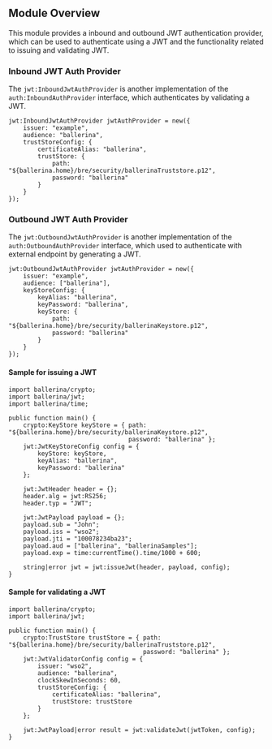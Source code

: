 ## Module Overview

This module provides a inbound and outbound JWT authentication provider, which can be used to authenticate using a JWT and the functionality related to issuing and validating JWT.

### Inbound JWT Auth Provider

The `jwt:InboundJwtAuthProvider` is another implementation of the `auth:InboundAuthProvider` interface, which authenticates by validating a JWT.

```ballerina
jwt:InboundJwtAuthProvider jwtAuthProvider = new({
    issuer: "example",
    audience: "ballerina",
    trustStoreConfig: {
        certificateAlias: "ballerina",
        trustStore: {
            path: "${ballerina.home}/bre/security/ballerinaTruststore.p12",
            password: "ballerina"
        }
    }
});
```

### Outbound JWT Auth Provider

The `jwt:OutboundJwtAuthProvider` is another implementation of the `auth:OutboundAuthProvider` interface, which used to authenticate with external endpoint by generating a JWT.

```ballerina
jwt:OutboundJwtAuthProvider jwtAuthProvider = new({
    issuer: "example",
    audience: ["ballerina"],
    keyStoreConfig: {
        keyAlias: "ballerina",
        keyPassword: "ballerina",
        keyStore: {
            path: "${ballerina.home}/bre/security/ballerinaKeystore.p12",
            password: "ballerina"
        }
    }
});
```

#### Sample for issuing a JWT

```ballerina
import ballerina/crypto;
import ballerina/jwt;
import ballerina/time;

public function main() {
    crypto:KeyStore keyStore = { path: "${ballerina.home}/bre/security/ballerinaKeystore.p12", 
                                 password: "ballerina" };
    jwt:JwtKeyStoreConfig config = {
        keyStore: keyStore,
        keyAlias: "ballerina",
        keyPassword: "ballerina"
    };

    jwt:JwtHeader header = {};
    header.alg = jwt:RS256;
    header.typ = "JWT";

    jwt:JwtPayload payload = {};
    payload.sub = "John";
    payload.iss = "wso2";
    payload.jti = "100078234ba23";
    payload.aud = ["ballerina", "ballerinaSamples"];
    payload.exp = time:currentTime().time/1000 + 600;

    string|error jwt = jwt:issueJwt(header, payload, config);
}
```

#### Sample for validating a JWT

```ballerina
import ballerina/crypto;
import ballerina/jwt;

public function main() {
    crypto:TrustStore trustStore = { path: "${ballerina.home}/bre/security/ballerinaTruststore.p12", 
                                     password: "ballerina" };
    jwt:JwtValidatorConfig config = {
        issuer: "wso2",
        audience: "ballerina",
        clockSkewInSeconds: 60,
        trustStoreConfig: {
            certificateAlias: "ballerina",
            trustStore: trustStore
        }
    };

    jwt:JwtPayload|error result = jwt:validateJwt(jwtToken, config);
}
```
